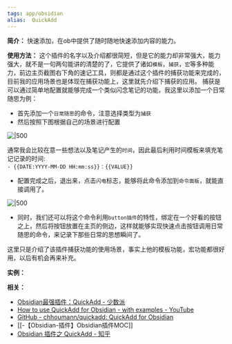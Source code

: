 ```yaml
---
tags: app/obsidian
alias:  QuickAdd
---
```

**简介：**
快速添加，在ob中提供了随时随地快速添加内容的能力。

**使用方法：**
这个插件的名字以及介绍都很简短，但是它的能力却非常强大，能力强大，就不是一句两句能讲的清楚的了，它提供了诸如`模板`，`捕获`，`宏`等多种能力，前边主页截图右下角的速记工具，则都是通过这个插件的捕获功能来完成的，目前我的应用场景也是体现在捕获功能上，这里就先介绍下捕获的应用。
捕获是可以通过简单地配置就能够完成一个类似闪念笔记的功能，我这里以添加一个日常随思为例：
-   首先添加一个`日常随思`的命令，注意选择类型为`捕获`
-   然后按照下图根据自己的场景进行配置

![|500](https://pic3.zhimg.com/v2-b26874dd50592b0935fcd7feeb589fe6_b.jpg)

通常我会比较在意一些想法以及笔记产生的`时间`，因此最后利用时间模板来填充笔记记录的时间:  
`- {{DATE:YYYY-MM-DD HH:mm:ss}}：{{VALUE}}`  

-   配置完成之后，退出来，点击`闪电`标志，能够将此命令添加到`命令面板`，就能直接调用了。

![|500](https://pic3.zhimg.com/v2-6a087ede18d7cfd20568bdaed3aa650e_b.gif)

  

-   同时，我们还可以将这个命令利用`button插件`的特性，绑定在一个好看的按钮之上，然后将按钮放置在主页的侧边，这样就能够实现快速点击按钮调用日常随思的命令，来记录下那些日常的思想瞬间了。

这里只是介绍了该插件捕获功能的使用场景，事实上他的模板功能，宏功能都很好用，以后有机会再来补充。

**实例：**


**相关：**
* [Obsidian最强插件：QuickAdd - 少数派](https://sspai.com/post/69375)
* [How to use QuickAdd for Obsidian - with examples - YouTube](https://www.youtube.com/watch?v=gYK3VDQsZJo)
* [GitHub - chhoumann/quickadd: QuickAdd for Obsidian](https://github.com/chhoumann/quickadd)
* [[-【Obsidian-插件】Obsidian插件MOC]]
* [Obsidian 插件之 QuickAdd - 知乎](https://zhuanlan.zhihu.com/p/386885976)